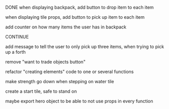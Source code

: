 DONE
when displaying backpack, add button to drop item to each item

when displaying tile props, add button to pick up item to each item

add counter on how many items the user has in backpack


CONTINUE

add message to tell the user to only pick up three items, when trying to pick up a forth



remove "want to trade objects button"

refactor "creating elements" code to one or several functions

make strength go down when stepping on water tile

create a start tile, safe to stand on

maybe export hero object to be able to not use props in every function

